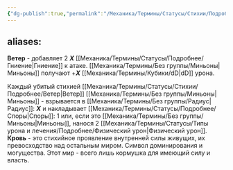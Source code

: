 ```yaml
---
{"dg-publish":true,"permalink":"/Механика/Термины/Статусы/Стихии/Подробнее/Ветер/","noteIcon":"","created":"2025-09-23T12:54:45.531+03:00","updated":"2025-09-24T18:46:03.201+03:00"}
---
```




aliases:
- 
**Ветер** - добавляет 2 ***Х*** [[Механика/Термины/Статусы/Подробнее/Гниение\|Гниение]] к атаке.
[[Механика/Термины/Без группы/Миньоны\|Миньоны]] получают +***Х*** [[Механика/Термины/Кубики/dD\|dD]] урона. 

Каждый убитый стихией [[Механика/Термины/Статусы/Стихии/Подробнее/Ветер\|Ветер]] [[Механика/Термины/Без группы/Миньоны\|Миньоны]] - взрывается в [[Механика/Термины/Без группы/Радиус\|Радиус]]: ***Х*** и накладывает [[Механика/Термины/Статусы/Подробнее/Споры\|Споры]]: 1 или, если это [[Механика/Термины/Без группы/Миньоны\|Миньоны]], нанося 2 [[Механика/Термины/Статусы/Типы урона и лечения/Подробнее/Физический урон\|Физический урон]]. 
**Кровь** - это стихийное проявление внутренней силы живущих, их превосходство над остальным миром. Символ доминирования и могущества. Этот мир - всего лишь кормушка для имеющий силу и власть.